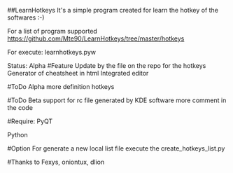 ##LearnHotkeys
It's a simple program created for learn the hotkey of the softwares :-)

For a list of program supported https://github.com/Mte90/LearnHotkeys/tree/master/hotkeys

For execute: learnhotkeys.pyw

Status: Alpha
#Feature
	Update by the file on the repo for the hotkeys
	Generator of cheatsheet in html
	Integrated editor

#ToDo Alpha
	more definition hotkeys

#ToDo Beta
	support for rc file generated by KDE software
	more comment in the code

#Require:
PyQT

Python

#Option
For generate a new local list file execute the create_hotkeys_list.py

#Thanks to
 Fexys, oniontux, dlion
